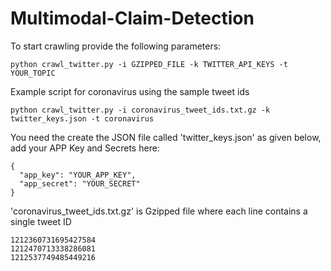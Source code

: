 # Multimodal-Claim-Detection


To start crawling provide the following parameters:
```
python crawl_twitter.py -i GZIPPED_FILE -k TWITTER_API_KEYS -t YOUR_TOPIC
```

Example script for coronavirus using the sample tweet ids
```
python crawl_twitter.py -i coronavirus_tweet_ids.txt.gz -k twitter_keys.json -t coronavirus
```


You need the create the JSON file called 'twitter_keys.json' as given below, add your APP Key and Secrets here:
```
{
  "app_key": "YOUR_APP_KEY",
  "app_secret": "YOUR_SECRET"
}
```


'coronavirus_tweet_ids.txt.gz' is Gzipped file where each line contains a single tweet ID
```
1212360731695427584
1212470713338286081
1212537749485449216
```
